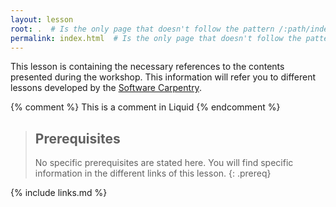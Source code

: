 ```yaml
---
layout: lesson
root: .  # Is the only page that doesn't follow the pattern /:path/index.html
permalink: index.html  # Is the only page that doesn't follow the pattern /:path/index.html
---
```

This lesson is containing the necessary references to the contents presented during the workshop. This information will refer you to different lessons developed by the <a href="https://software-carpentry.org/">Software Carpentry</a>.

<!-- this is an html comment -->

{% comment %} This is a comment in Liquid {% endcomment %}

> ## Prerequisites
>
> No specific prerequisites are stated here. You will find specific information in the different links of this lesson.
{: .prereq}

{% include links.md %}
